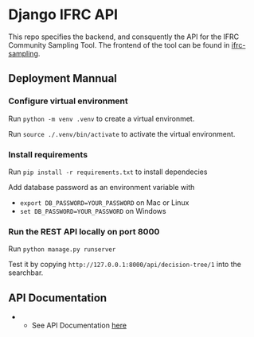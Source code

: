 # Django IFRC API

This repo specifies the backend, and consquently the API for the IFRC Community Sampling Tool. The frontend of the tool can be found in [ifrc-sampling](https://github.com/hubamatyas/ifrc-sampling).

## Deployment Mannual

### Configure virtual environment

Run `python -m venv .venv` to create a virtual environmet.

Run `source ./.venv/bin/activate` to activate the virtual environment.

### Install requirements

Run `pip install -r requirements.txt` to install dependecies

Add database password as an environment variable with
- `export DB_PASSWORD=YOUR_PASSWORD` on Mac or Linux
- `set DB_PASSWORD=YOUR_PASSWORD` on Windows

### Run the REST API locally on port 8000

Run `python manage.py runserver`

Test it by copying `http://127.0.0.1:8000/api/decision-tree/1` into the searchbar.

## API Documentation

- - See API Documentation [here](./sampling/README.md)
